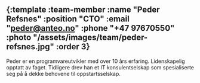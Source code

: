 {:template :team-member
 :name "Peder Refsnes"
 :position "CTO"
 :email "peder@anteo.no"
 :phone "+47 97670550"
 :photo "/assets/images/team/peder-refsnes.jpg"
 :order 3}
---
Peder er en programvareutvikler med over 10 års erfaring. Lidenskapelig opptatt av faget. Tidligere drev han et IT konsulentselskap som spesialiserte seg på å dekke behovene til oppstartsselskap.